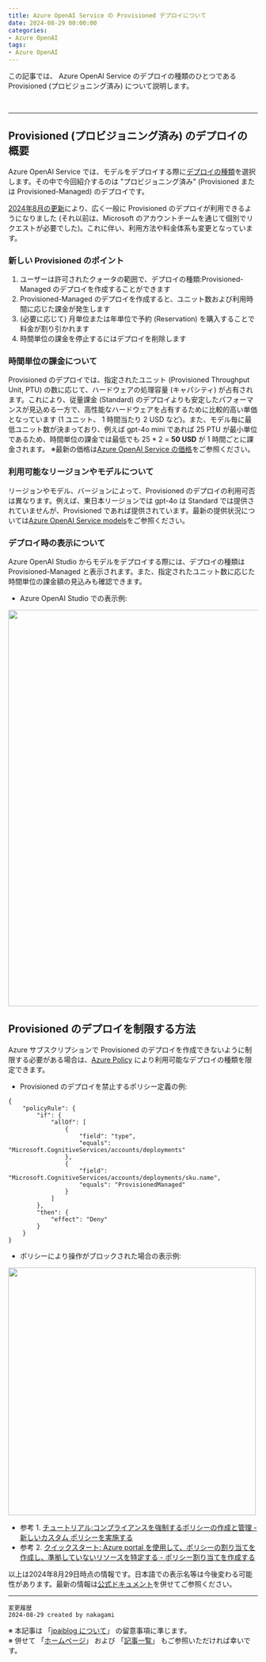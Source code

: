 ```yaml
---
title: Azure OpenAI Service の Provisioned デプロイについて
date: 2024-08-29 00:00:00
categories:
- Azure OpenAI
tags:
- Azure OpenAI
---
```

この記事では、 Azure OpenAI Service のデプロイの種類のひとつである Provisioned (プロビジョニング済み) について説明します。
<!-- more -->
<br>

***
## Provisioned (プロビジョニング済み) のデプロイの概要

Azure OpenAI Service では、モデルをデプロイする際に[デプロイの種類](https://learn.microsoft.com/ja-jp/azure/ai-services/openai/how-to/deployment-types)を選択します。その中で今回紹介するのは "プロビジョニング済み" (Provisioned または Provisioned-Managed) のデプロイです。

[2024年8月の更新](https://learn.microsoft.com/ja-jp/azure/ai-services/openai/concepts/provisioned-migration)により、広く一般に Provisioned のデプロイが利用できるようになりました (それ以前は、Microsoft のアカウントチームを通じて個別でリクエストが必要でした)。これに伴い、利用方法や料金体系も変更となっています。

### 新しい Provisioned のポイント
1. ユーザーは許可されたクォータの範囲で、デプロイの種類:Provisioned-Managed のデプロイを作成することができます
2. Provisioned-Managed のデプロイを作成すると、ユニット数および利用時間に応じた課金が発生します
3. (必要に応じて) 月単位または年単位で予約 (Reservation) を購入することで料金が割り引かれます
4. 時間単位の課金を停止するにはデプロイを削除します

### 時間単位の課金について
Provisioned のデプロイでは、指定されたユニット (Provisioned Throughput Unit, PTU) の数に応じて、ハードウェアの処理容量 (キャパシティ) が占有されます。これにより、従量課金 (Standard) のデプロイよりも安定したパフォーマンスが見込める一方で、高性能なハードウェアを占有するために比較的高い単価となっています (1 ユニット、 1 時間当たり 2 USD など)。また、モデル毎に最低ユニット数が決まっており、例えば gpt-4o mini であれば 25 PTU が最小単位であるため、時間単位の課金では最低でも 25 * 2 = **50 USD** が 1 時間ごとに課金されます。
※最新の価格は[Azure OpenAI Service の価格](https://azure.microsoft.com/ja-jp/pricing/details/cognitive-services/openai-service/)をご参照ください。

### 利用可能なリージョンやモデルについて
リージョンやモデル、バージョンによって、Provisioned のデプロイの利用可否は異なります。例えば、東日本リージョンでは gpt-4o は Standard では提供されていませんが、Provisioned であれば提供されています。最新の提供状況については[Azure OpenAI Service models](https://learn.microsoft.com/en-us/azure/ai-services/openai/concepts/models)をご参照ください。


### デプロイ時の表示について
Azure OpenAI Studio からモデルをデプロイする際には、デプロイの種類は Provisioned-Managed と表示されます。また、指定されたユニット数に応じた時間単位の課金額の見込みも確認できます。

- Azure OpenAI Studio での表示例:

<img src="https://jpaiblog.github.io/images/AzureOpenAIService-Provisioned-Deployment/create-new-deployment.png" width=800px>  

## Provisioned のデプロイを制限する方法
Azure サブスクリプションで Provisioned のデプロイを作成できないように制限する必要がある場合は、[Azure Policy](https://learn.microsoft.com/ja-jp/azure/governance/policy/overview) により利用可能なデプロイの種類を限定できます。


- Provisioned のデプロイを禁止するポリシー定義の例:
```
{
    "policyRule": {
        "if": {
            "allOf": [
                {
                    "field": "type",
                    "equals": "Microsoft.CognitiveServices/accounts/deployments"
                },
                {
                    "field": "Microsoft.CognitiveServices/accounts/deployments/sku.name",
                    "equals": "ProvisionedManaged"
                }
            ]
        },
        "then": {
            "effect": "Deny"
        }
    }
}
```

- ポリシーにより操作がブロックされた場合の表示例:

<img src="https://jpaiblog.github.io/images/AzureOpenAIService-Provisioned-Deployment/blocked-by-policy.png" width=500px>  

- 参考 1. [チュートリアル:コンプライアンスを強制するポリシーの作成と管理 - 新しいカスタム ポリシーを実施する](https://learn.microsoft.com/ja-jp/azure/governance/policy/tutorials/create-and-manage#implement-a-new-custom-policy)
- 参考 2. [クイックスタート: Azure portal を使用して、ポリシーの割り当てを作成し、準拠していないリソースを特定する - ポリシー割り当てを作成する](https://learn.microsoft.com/ja-jp/azure/governance/policy/assign-policy-portal#create-a-policy-assignment)




以上は2024年8月29日時点の情報です。日本語での表示名等は今後変わる可能性があります。最新の情報は[公式ドキュメント](https://learn.microsoft.com/en-us/azure/ai-services/openai/)を併せてご参照ください。

***
`変更履歴`  
`2024-08-29 created by nakagami`  

※ 本記事は 「[jpaiblog について](https://jpaiblog.github.io/blog/2020/01/01/about-jpaiblog/)」 の留意事項に準じます。  
※ 併せて 「[ホームページ](https://jpaiblog.github.io/blog/)」 および 「[記事一覧](https://jpaiblog.github.io/blog/archives/)」 もご参照いただければ幸いです。  
